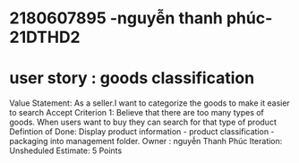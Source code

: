 # 2180607895 -nguyễn thanh phúc- 21DTHD2
# user story : goods classification
Value Statement:   As a seller.I want to categorize the goods to make it easier to search
Accept Criterion 1: Believe that there are too many types of goods. When users want to buy they can search for that type of product
Defintion of Done: Display product information - product classification - packaging into management folder.
Owner : nguyễn Thanh Phúc
Iteration: 	Unsheduled
Estimate: 	5 Points
